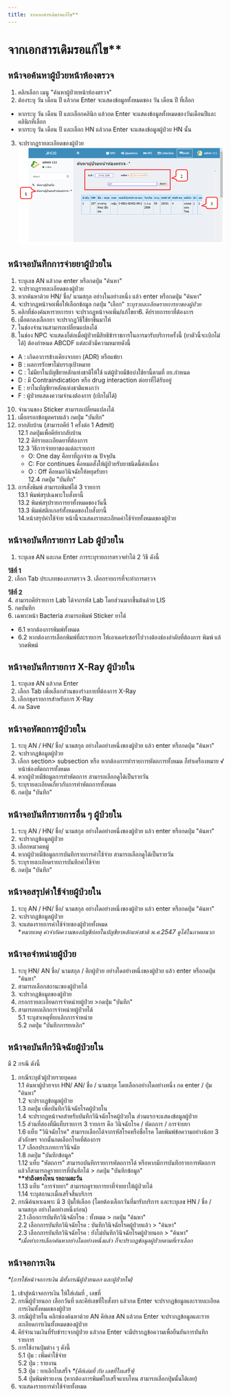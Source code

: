 ```yaml
---
title: จากเอกสารเดิมรอแก้ไข**
---
```

# จากเอกสารเดิมรอแก้ไข**

## หน้าจอค้นหาผู้ป่วยหน้าห้องตรวจ
1. คลิกเลือก เมนู "ค้นหาผู้ป่วยหน้าห้องตรวจ"
2. ต้องระบุ วัน เดือน ปี แล้วกด Enter จะแสดงข้อมูลทั้งหมดของ วัน เดือน ปี ที่เลือก
- หากระบุ วัน เดือน ปี และเลือกคลินิก แล้วกด Enter จะแสดงข้อมูลทั้งหมดของวันเดือนปีและคลินิกที่เลือก 
- หากระบุ วัน เดือน ปี และเลือก HN แล้วกด Enter จะแสดงข้อมูลผู้ป่วย HN นั้น
3. จะปรากฏรายละเอียดของผู้ป่วย
![Logo](./img/image014.png)
	 


## หน้าจอบันทึกการจ่ายยาผู้ป่วยใน
1. ระบุเลข AN แล้วกด enter หรือกดปุ่ม "ค้นหา"
2. จะปรากฏรายละเอียดของผู้ป่วย
3. หากค้นหาด้วย HN/ ชื่อ/ นามสกุล อย่างในอย่างหนึ่ง แล้ว enter หรือกดปุ่ม "ค้นหา"
4. จะปรากฏหน้าจอเพื่อให้เลือกข้อมูล กดปุ่ม "เลือก"
*ระบุรายละเอียดรายการยาของผู้ป่วย*
5. คลิกที่ช่องค้นหารายการยา จะปรากฏหน้าจอเพิ่ม/แก้ไขยา6. คีย์รายการยาที่ต้องการ
7. เมื่อตกลงเลือกยา จะปรากฏวิธีใช้ยาขึ้นมาให้ 
8. ในช่องจำนวนสามารถเปลี่ยนแปลงได้
9. ในช่อง NPC จะแสดงก็ต่อเมื่อผู้ป่วยมีสิทธิข้าราชการในการมารับบริการครั้งนี้  (ยาตัวนี้จะเบิกไม่ได้) ต้องกำหนด ABCDF แต่ละตัวมีความหมายดังนี้
  - A : เกิดอาการข้างเคียงจากยา (ADR) หรือแพ้ยา
  - B : ผลการรักษาไม่บรรลุเป้าหมาย
  - C : ไม่มียาในบัญชียาหลักแห่งชาติให้ใช้ แต่ผู้ป่วยมีข้อบ่งใช้ยานี้ตามที่ อย.กำหนด
  - D : มี Contraindication หรือ drug interaction ต่อยาที่ได้รับอยู่
  - E : ยาในบัญชียาหลักแห่งชาติแพงกว่า
  - F : ผู้ป่วยแสดงความจำนงต้องการ (เบิกไม่ได้)
10. จำนวนของ Sticker สามารถเปลี่ยนแปลงได้
11. เมื่อกรอกข้อมูลครบแล้ว กดปุ่ม "บันทึก"
12. ยากลับบ้าน (สามารถคีย์ 1 ครั้งต่อ 1 Admit)  
  12.1 กดปุ่มเพื่อคีย์ยากลับบ้าน  
  12.2 คีย์รายละเอียดยาที่ต้องการ  
  12.3 วิธีการจ่ายยาของแต่ละรายการ  
    - O: One day คือยาที่ถูกจ่าย ณ ปัจจุบัน 
    - C: For continues  คือหมอสั่งให้ผู้ป่วยรับยาชนิดนี้ต่อเนื่อง  
    - O : Off  คือหมอวินิจฉัยให้หยุดรับยา  
  12.4  กดปุ่ม "บันทึก"
13. การสั่งพิมพ์ สามารถพิมพ์ได้ 3 รายการ   
  13.1 พิมพ์สรุปเฉพาะใบสั่งยานี้  
  13.2 พิมพ์สรุปรายการยาทั้งหมดของวันนี้  
  13.3 พิมพ์สติกเกอร์ทั้งหมดของใบสั่งยานี้  
14.หน้าสรุปค่าใช้จ่าย 
 หน้านี้จะแสดงรายละเอียดค่าใช้จ่ายทั้งหมดของผู้ป่วย

## หน้าจอบันทึกรายการ Lab ผู้ป่วยใน
1. ระบุเลข AN และกด Enter
การระบุรายการตรวจทำได้ 2 วิธี ดังนี้  

__วิธีที่ 1__  
2. เลือก Tab ประเภทของการตรวจ
3. เลือกรายการที่จะทำการตรวจ  

__วิธีที่ 2__  
4. สามารถคีย์รายการ Lab ได้จากรหัส Lab โดยส่วนมากขึ้นต้นด้วย LIS  
5. กดบันทึก  
6. เฉพาะหน้า Bacteria สามารถพิมพ์ Sticker ยาได้  
  - 6.1 หากต้องการพิมพ์ทั้งหมด  
  - 6.2 หากต้องการเลือกพิมพ์ที่ละรายการ ให้เอาเคอร์เซอร์ไปวางต้องช่องลำดับที่ต้องการ		พิมพ์ แล้วกดพิพม์  
## หน้าจอบันทึกรายการ X-Ray ผู้ป่วยใน
1. ระบุเลข AN  แล้วกด Enter
2. เลือก Tab เพื่อเลือกส่วนของร่างกายที่ต้องการ X-Ray
3. เลือกชุดรายการสำหรับการ X-Ray
4. กด Save

## หน้าจอหัตถการผู้ป่วยใน
1. ระบุ AN / HN/ ชื่อ/ นามสกุล อย่างใดอย่างหนึ่งของผู้ป่วย แล้ว enter หรือกดปุ่ม "ค้นหา"
2. จะปรากฏข้อมูลผู้ป่วย
3. เลือก section> subsection หรือ หากต้องการทำรายการหัตถการทั้งหมด ก็ทำเครื่องหมาย √ หน้าช่องหัตถการทั้งหมด
4. หากผู้ป่วยมีข้อมูลการทำหัตถการ สามารถเลือกดูได้เป็นรายวัน
5. ระบุรายละเอียดเกี่ยวกับการทำหัตถการทั้งหมด
6. กดปุ่ม "บันทึก"

## หน้าจอบันทึกรายการอื่น ๆ ผู้ป่วยใน
1. ระบุ AN / HN/ ชื่อ/ นามสกุล อย่างใดอย่างหนึ่งของผู้ป่วย แล้ว enter หรือกดปุ่ม "ค้นหา"
2. จะปรากฏข้อมูลผู้ป่วย
3. เลือกหมวดหมู่
4. หากผู้ป่วยมีข้อมูลการบันทึกรายการค่าใช้จ่าย สามารถเลือกดูได้เป็นรายวัน
5. ระบุรายละเอียดรายการบันทึกค่าใช้จ่าย
6. กดปุ่ม "บันทึก"
## หน้าจอสรุปค่าใช้จ่ายผู้ป่วยใน
1. ระบุ AN / HN/ ชื่อ/ นามสกุล อย่างใดอย่างหนึ่งของผู้ป่วย แล้ว enter หรือกดปุ่ม "ค้นหา"
2. จะปรากฏข้อมูลผู้ป่วย
3. จะแสดงรายการค่าใช้จ่ายของผู้ป่วยทั้งหมด  
**หมายเหตุ  คำจำกัดความของบัญชีย่อยในบัญชียาหลักแห่งชาติ พ.ศ.2547 ดูได้ในภาคผนวก*
## หน้าจอจำหน่ายผู้ป่วย
1. ระบุ HN/ AN ชื่อ/ นามสกุล / ตึกผู้ป่วย อย่างใดอย่างหนึ่งของผู้ป่วย แล้ว enter หรือกดปุ่ม "ค้นหา" 
2. สามารถเลือกสถานะของผู้ป่วยได้ 
3. จะปรากฏข้อมูลของผู้ป่วย
4. กรอกรายละเอียดการจำหน่ายผู้ป่วย >กดปุ่ม "บันทึก"
5. สามารถยกเลิกการจำหน่ายผู้ป่วยได้  
  5.1 ระบุสาเหตุที่ยกเลิกการจำหน่าย  
  5.2 กดปุ่ม "บันทึกการยกเลิก"  
## หน้าจอบันทึกวินิจฉัยผู้ป่วยใน
มี 2 กรณี ดังนี้
1. กรณีระบุตัวผู้ป่วยรายบุคคล  
  1.1 ค้นหาผู้ป่วยจาก HN/ AN/ ชื่อ / นามสกุล โดยเลือกอย่างใดอย่างหนึ่ง กด enter /      ปุ่ม "ค้นหา"  
  1.2 จะปรากฏข้อมูลผู้ป่วย  
  1.3 กดปุ่ม       เพื่อบันทึกวินิจฉัยโรคผู้ป่วยใน  
  1.4 จะปรากฏหน้าจอสำหรับบันทึกวินิจฉัยโรคผู้ป่วยใน ส่วนแรกจะแสดงข้อมูลผู้ป่วย  
  1.5 ส่วนที่สองที่มีแท็บรายการ 3 รายการ คือ วินิจฉัยโรค / หัตถการ / การจ่ายยา  
  1.6 แท็บ "วินิจฉัยโรค" สามารถเลือกได้จากรหัสโรคหรือชื่อโรค โดยพิมพ์ข้อความอย่างน้อย 3 ตัวอักษร จากนั้นกดเลือกโรคที่ต้องการ  
  1.7 เลือกประเภทการวินิจฉัย  
  1.8 กดปุ่ม "บันทึกข้อมูล"  
  1.12 แท็บ "หัตถการ" สามารถบันทึกรายการหัตถการได้ หรือหากมีการบันทึกรายการหัตถการแล้วก็สามารถดูรายการที่บันทึกได้ > กดปุ่ม "บันทึกข้อมูล"  
  __**ทำถึงตรงไหน รอถามตะวัน__  
  1.13 แท็บ "การจ่ายยา" สามารถดูรายการยาที่จ่ายยาให้ผู้ป่วยได้  
  1.14 ระบุสถานะเมื่อเสร็จสิ้นบริการ  
2. กรณีค้นหาเฉพาะ มี 3 ปุ่มให้เลือก (โดยต้องเลือกวันที่มารับบริการ และระบุเลข HN / ชื่อ / นามสกุล อย่างใดอย่างหนึ่งก่อน)  
  2.1 เลือกการบันทึกวินิจฉัยโรค : ทั้งหมด > กดปุ่ม "ค้นหา"  
  2.2 เลือกการบันทึกวินิจฉัยโรค : บันทึกวินิจฉัยโรคผู้ป่วยแล้ว > "ค้นหา"  
  2.3 เลือกการบันทึกวินิจฉัยโรค : ยังไม่บันทึกวินิจฉัยโรคผู้ป่วยนอก > "ค้นหา"  
_*เมื่อทำการเลือกค้นหาอย่างใดอย่างหนึ่งแล้ว ก็จะปรากฎข้อมูลผู้ป่วยตามที่เราเลือก_
## หน้าจอการเงิน 
_*(การใช้หน้าจอการเงิน มีทั้งกรณีผู้ป่วยนอก และผู้ป่วยใน)_
1. เข้าสู่หน้าจอการเงิน ให้ใส่เล่มที่ , เลขที่ 
2. กรณีผู้ป่วยนอก เลือกวันที่ และคีย์เลขที่ใบสั่งยา แล้วกด Enter จะปรากฏข้อมูลและรายละเอียดการเงินทั้งหมดของผู้ป่วย
3. กรณีผู้ป่วยใน คลิกช่องค้นหาด้วย AN คีย์เลข AN  แล้วกด Enter จะปรากฏข้อมูลและรายละเอียดการเงินทั้งหมดของผู้ป่วย
4. คีย์จำนวนเงินที่รับชำระจากผู้ป่วย แล้วกด Enter จะมีปรากฏข้อความเพื่อยืนยันการบันทึก
รายการ
5. การใช้งานปุ่มต่าง ๆ ดังนี้  
  5.1 ปุ่ม : เพิ่มค่าใช้จ่าย  
  5.2 ปุ่ม : รายงาน  
  5.3 ปุ่ม : ยกเลิกใบเสร็จ  _*(คีย์เล่มที่ กับ เลขที่ใบเสร็จ)_  
  5.4 ปุ่มพิมพ์รายงาน (หากต้องการพิมพ์ใบเสร็จแบบไหน สามารถเลือกปุ่มนั้นได้เลย)  
6. จะแสดงรายการค่าใช้จ่ายทั้งหมด
